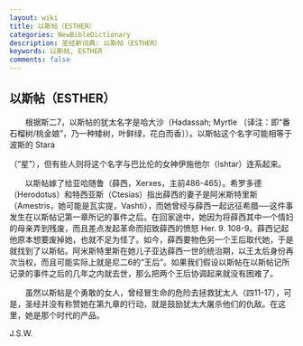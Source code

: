 ```yaml
---
layout: wiki
title: 以斯帖（ESTHER）
categories: NewBibleDictionary
description: 圣经新词典: 以斯帖（ESTHER）
keywords: 以斯帖, ESTHER
comments: false
---
```


## 以斯帖（ESTHER）

　　根据斯二7，以斯帖的犹太名字是哈大沙（Hadassah; Myrtle 〔译注：即“番石榴树/桃金娘”，乃一种矮树，叶鲜绿，花白而香〕）。以斯帖这个名字可能相等于波斯的 Stara

（“星”），但有些人则将这个名字与巴比伦的女神伊施他尔（Ishtar）连系起来。

　　以斯帖嫁了给亚哈随鲁（薛西，Xerxes，主前486-465）。希罗多德（Herodotus）和特西亚斯（Ctesias）指出薛西的妻子是阿米斯特里斯（Amestris，她可能是瓦实提，Vashti），而她曾经与薛西一起远征希腊──这件事发生在以斯帖记第一章所记的事件之后。在回家途中，她因为将薛西其中一个情妇的母亲弄到残废，而且差点发起革命而招致薛西的愤怒 Her. 9. 108-9。薛西记起他原本想要废掉她，也就不足为怪了。如今，薛西要物色另一个王后取代她，于是就找到了以斯帖。阿米斯特里斯在她儿子亚达薛西一世的统治期，以王太后身份再次当权，而且可能实际上就是尼二6的“王后”。如果我们假设以斯帖在以斯帖记所记录的事件之后的几年之内就去世，那么把两个王后协调起来就没有困难了。

　　虽然以斯帖是个勇敢的女人，曾经冒生命的危险去拯救犹太人（四11-17），可是，圣经并没有称赞她在第九章的行动，就是鼓励犹太大屠杀他们的仇敌。在这里，她是那个时代的产品。

J.S.W.








